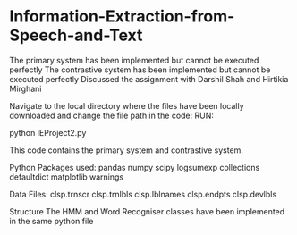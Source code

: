 # Information-Extraction-from-Speech-and-Text


The primary system has been implemented but cannot be executed perfectly
The contrastive system has been implemented but cannot be executed perfectly
Discussed the assignment with Darshil Shah and Hirtikia Mirghani


Navigate to the local directory where the files have been locally downloaded and change the file path in the code:
RUN:

python IEProject2.py

This code contains the primary system and contrastive system.

Python Packages used:
pandas numpy scipy logsumexp collections defaultdict matplotlib warnings

Data Files:
clsp.trnscr
clsp.trnlbls
clsp.lblnames
clsp.endpts
clsp.devlbls

Structure
The HMM and Word Recogniser classes have been implemented in the same python file
